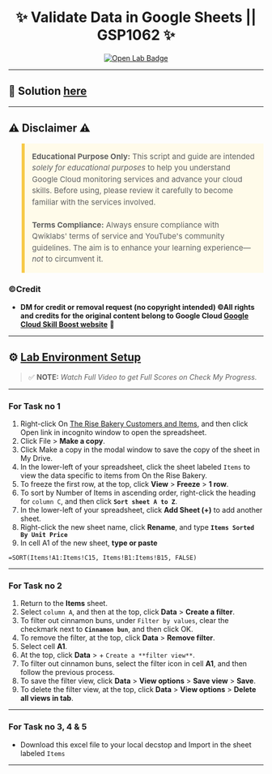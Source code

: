 <h1 align="center">
✨ Validate Data in Google Sheets || GSP1062 ✨
</h1>

<div align="center">
  <a href="https://www.cloudskillsboost.google/focuses/47356?parent=catalog"_blank" rel="noopener noreferrer">
    <img src="https://img.shields.io/badge/Open_Lab-Cloud_Skills_Boost-4285F4?style=for-the-badge&logo=google&logoColor=white&labelColor=34A853" alt="Open Lab Badge">
  </a>
</div>

---

## 🔑 Solution [here]()

---

## ⚠️ Disclaimer ⚠️

<blockquote style="background-color: #fffbea; border-left: 6px solid #f7c948; padding: 1em; font-size: 15px; line-height: 1.5;">
  <strong>Educational Purpose Only:</strong> This script and guide are intended <em>solely for educational purposes</em> to help you understand Google Cloud monitoring services and advance your cloud skills. Before using, please review it carefully to become familiar with the services involved.
  <br><br>
  <strong>Terms Compliance:</strong> Always ensure compliance with Qwiklabs' terms of service and YouTube's community guidelines. The aim is to enhance your learning experience—<em>not</em> to circumvent it.
</blockquote>

### ©Credit
- **DM for credit or removal request (no copyright intended) ©All rights and credits for the original content belong to Google Cloud [Google Cloud Skill Boost website](https://www.cloudskillsboost.google/)** 🙏

---

## ⚙️ <ins>Lab Environment Setup</ins>

> ✅ **NOTE:** *Watch Full Video to get Full Scores on Check My Progress.*

---
### For Task no 1
1. Right-click On [The Rise Bakery Customers and Items](https://docs.google.com/spreadsheets/d/1Sj8mfklFylWM5XX_c50896UJu36gvJ6tG36Cwlg2_M8/edit?usp=sharing), and then click Open link in incognito window to open the spreadsheet.
2. Click File > **Make a copy**.
3. Click Make a copy in the modal window to save the copy of the sheet in My Drive.
4. In the lower-left of your spreadsheet, click the sheet labeled `Items` to view the data specific to items from On the Rise Bakery.
5. To freeze the first row, at the top, click **View** > **Freeze** > **1 row**.
6. To sort by Number of Items in ascending order, right-click the heading for `column C`, and then click **`Sort sheet A to Z`**.
7. In the lower-left of your spreadsheet, click **Add Sheet (+)** to add another sheet.
8. Right-click the new sheet name, click **Rename**, and type **`Items Sorted By Unit Price`**
9. In cell A1 of the new sheet, **type or paste**
  ```
  =SORT(Items!A1:Items!C15, Items!B1:Items!B15, FALSE)
  ```
---
### For Task no 2
1. Return to the **Items** sheet.
2. Select `column A`, and then at the top, click **Data** > **Create a filter**.
3. To filter out cinnamon buns, under `Filter by values`, clear the checkmark next to **`Cinnamon bun`**, and then click OK.
4. To remove the filter, at the top, click **Data** > **Remove filter**.
5. Select cell **A1**.
6. At the top, click **Data** > + `Create a **filter view**`.
7. To filter out cinnamon buns, select the filter icon in cell **A1**, and then follow the previous process.
8. To save the filter view, click **Data** > **View options** > **Save view** > **Save**.
9. To delete the filter view, at the top, click **Data** > **View options** > **Delete all views in tab**.
---
### For Task no 3, 4 & 5
  * Download this excel file to your local decstop and Import in the sheet labeled `Items`
---
